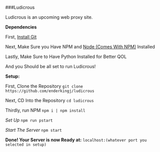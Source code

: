 ###Ludicrous

Ludicrous is an upcoming web proxy site.

**Dependencies**

First, [Install Git](https://git-scm.com/downloads)

Next, Make Sure you Have NPM and [Node (Comes With NPM)](https://nodejs.org/en/) Installed

Lastly, Make Sure to Have Python Installed for Better QOL

And you Should be all set to run Ludicrous!

**Setup:**

First, Clone the Repository
`git clone https://github.com/enderkingj/ludicrous`

Next, CD Into the Repository
`cd ludicrous`

Thirdly, run NPM
`npm i | npm install`

*Set Up*
`npm run pstart`

*Start The Server*
`npm start`

**Done! Your Server is now Ready at:**
`localhost:(whatever port you selected in setup)`
